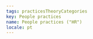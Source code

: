 ```yaml
---
tags: practicesTheoryCategories
key: People practices
name: People practices ("HR")
locale: pt
---
```

